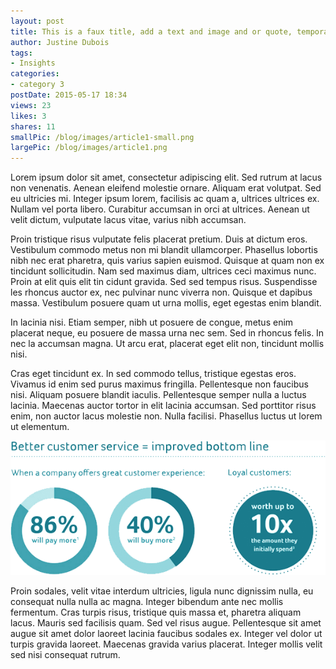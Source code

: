 ```yaml
---
layout: post
title: This is a faux title, add a text and image and or quote, temporary line article 3
author: Justine Dubois
tags: 
- Insights
categories:
- category 3
postDate: 2015-05-17 18:34
views: 23
likes: 3
shares: 11
smallPic: /blog/images/article1-small.png
largePic: /blog/images/article1.png
---
```


Lorem ipsum dolor sit amet, consectetur adipiscing elit. Sed rutrum at lacus non venenatis. Aenean eleifend molestie ornare. Aliquam erat volutpat. Sed eu ultricies mi. Integer ipsum lorem, facilisis ac quam a, ultrices ultrices ex. Nullam vel porta libero. Curabitur accumsan in orci at ultrices. Aenean ut velit dictum, vulputate lacus vitae, varius nibh accumsan.

Proin tristique risus vulputate felis placerat pretium. Duis at dictum eros. Vestibulum commodo metus non mi blandit ullamcorper. Phasellus lobortis nibh nec erat pharetra, quis varius sapien euismod. Quisque at quam non ex tincidunt sollicitudin. Nam sed maximus diam, ultrices  ceci maximus nunc. Proin at elit quis elit tin cidunt gravida. Sed sed tempus risus. Suspendisse les rhoncus auctor ex, nec pulvinar nunc viverra non. Quisque et dapibus massa. Vestibulum posuere quam ut urna mollis, eget egestas enim blandit.

<div class="quote">In lacinia nisi. Etiam semper, nibh ut posuere de congue, metus enim placerat neque, eu posuere de massa urna nec sem. Sed in rhoncus felis. In nec la accumsan magna. Ut arcu erat, placerat eget elit non, tincidunt mollis nisi.</div>

Cras eget tincidunt ex. In sed commodo tellus, tristique egestas eros. Vivamus id enim sed purus maximus fringilla. Pellentesque non faucibus nisi. Aliquam posuere blandit iaculis. Pellentesque semper nulla a luctus lacinia. Maecenas auctor tortor in elit lacinia accumsan. Sed porttitor risus enim, non auctor lacus molestie non. Nulla facilisi. Phasellus luctus ut lorem ut elementum.

<img src="/blog/images/stats.png"/>

Proin sodales, velit vitae interdum ultricies, ligula nunc dignissim nulla, eu consequat nulla nulla ac magna. Integer bibendum ante nec mollis fermentum. Cras turpis risus, tristique quis massa et, pharetra aliquam lacus. Mauris sed facilisis quam. Sed vel risus augue. Pellentesque sit amet augue sit amet dolor laoreet lacinia faucibus sodales ex. Integer vel dolor ut turpis gravida laoreet. Maecenas gravida varius placerat. Integer mollis velit sed nisi consequat rutrum.